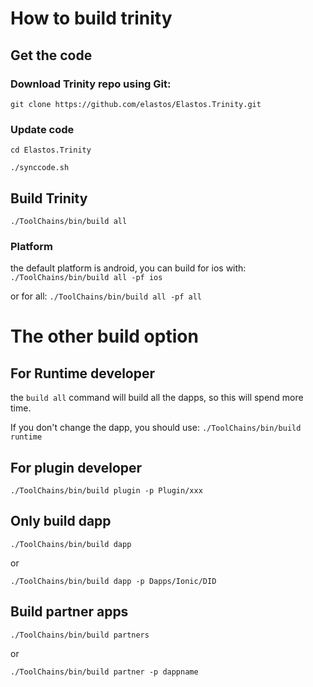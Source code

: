 
# How to build trinity

## Get the code
### Download Trinity repo using Git:

`git clone https://github.com/elastos/Elastos.Trinity.git`

### Update code
`cd Elastos.Trinity`

`./synccode.sh`


## Build Trinity

`./ToolChains/bin/build all`

### Platform
the default platform is android, you can build for ios with:
`./ToolChains/bin/build all -pf ios`

or for all:
`./ToolChains/bin/build all -pf all`

# The other build option
## For Runtime developer 
the `build all` command will build all the dapps, so this will spend more time.

If you don't change the dapp, you should use:
`./ToolChains/bin/build runtime`

## For plugin developer
`./ToolChains/bin/build plugin -p Plugin/xxx`

## Only build dapp
`./ToolChains/bin/build dapp`

or

`./ToolChains/bin/build dapp -p Dapps/Ionic/DID`

## Build partner apps
`./ToolChains/bin/build partners`

or

`./ToolChains/bin/build partner -p dappname`
